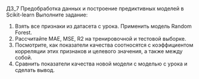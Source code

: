 ДЗ_7
Предобработка данных и построение предиктивных моделей в Scikit-learn
Выполните задание:
1. Взять все признаки из датасета с урока. Применить модель Random Forest.
2. Рассчитайте MAE, MSE, R2 на тренировочной и тестовой выборке.
3. Посмотрите, как показатели качества соотносятся с коэффициентом корреляции этих признаков и целевого значения, а также между собой.
4. Сравнить показатели качества новой модели с моделью с урока и сделать вывод.
